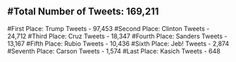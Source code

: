 #Total Number of Tweets: 169,211 
---
#First Place: Trump Tweets - 97,453
#Second Place: Clinton Tweets - 24,712
#Third Place: Cruz Tweets - 18,347
#Fourth Place: Sanders Tweets - 13,167
#Fifth Place: Rubio Tweets - 10,436
#Sixth Place: Jeb! Tweets - 2,874
#Seventh Place: Carson Tweets - 1,574
#Last Place: Kasich Tweets - 648
